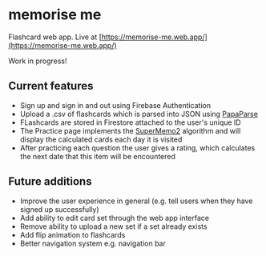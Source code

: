 # memorise me
Flashcard web app. Live at [https://memorise-me.web.app/](https://memorise-me.web.app/)

Work in progress!

## Current features
* Sign up and sign in and out using Firebase Authentication
* Upload a .csv of flashcards which is parsed into JSON using [PapaParse](https://github.com/mholt/PapaParse)
* FLashcards are stored in Firestore attached to the user's unique ID
* The Practice page implements the [SuperMemo2](https://super-memory.com/english/ol/sm2.htm) algorithm and will display the calculated cards each day it is visited
* After practicing each question the user gives a rating, which calculates the next date that this item will be encountered

## Future additions
* Improve the user experience in general (e.g. tell users when they have signed up successfully)
* Add ability to edit card set through the web app interface
* Remove ability to upload a new set if a set already exists
* Add flip animation to flashcards
* Better navigation system e.g. navigation bar
